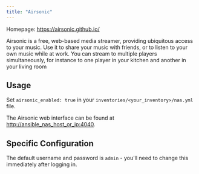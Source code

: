 ```yaml
---
title: "Airsonic"
---
```


Homepage: <https://airsonic.github.io/>

Airsonic is a free, web-based media streamer, providing ubiquitous access to your music. Use it to share your music with friends, or to listen to your own music while at work. You can stream to multiple players simultaneously, for instance to one player in your kitchen and another in your living room

## Usage

Set `airsonic_enabled: true` in your `inventories/<your_inventory>/nas.yml` file.

The Airsonic web interface can be found at <http://ansible_nas_host_or_ip:4040>.

## Specific Configuration

The default username and password is `admin` - you'll need to change this immediately after logging in.

